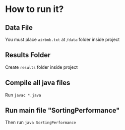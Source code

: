 # How to run it?

## Data File
You must place `airbnb.txt` at `/data` folder inside project

## Results Folder
Create `results` folder inside project

## Compile all java files
Run `javac *.java`

## Run main file "SortingPerformance"
Then run `java SortingPerformance`